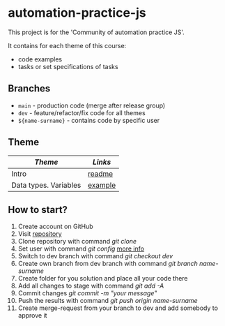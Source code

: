 # automation-practice-js

This project is for the 'Community of automation practice JS'.

It contains for each theme of this course:

- code examples
- tasks or set specifications of tasks

## Branches

* `main` - production code (merge after release group)
* `dev` - feature/refactor/fix code for all themes
* `${name-surname}` - contains code by specific user

## Theme

| *Theme*  | *Links* |
| ------------- | ------------- |
| Intro  | [readme](README.md) |
| Data types. Variables  | [example](src/basics/)  |

## How to start?

   1. Create account on GitHub
   2. Visit [repository](https://github.com/v-antanovich/automation-practice-js)
   3. Clone repository with command *git clone*
   4. Set user with command *git config* [more info](https://github.com/v-antanovich)
   5. Switch to dev branch with command *git checkout dev*
   6. Create own branch from dev branch with command *git branch name-surname*
   7. Create folder for you solution and place all your code there
   8. Add all changes to stage with command *git add -A*
   9. Commit changes *git commit -m "your message"*
   10. Push the results with command *git push origin name-surname*
   11. Create merge-request from your branch to dev and add somebody to approve it
